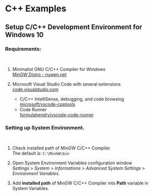 # C++ Examples

## Setup C/C++ Development Environment for Windows 10

### Requirements:

<br/>

1. Minimalist GNU C/C++ Compiler for Windows  
[MinGW Distro - nuwen.net](https://nuwen.net/mingw.html)

2. Microsoft Visual Studio Code with several extensions  
[code.visualstudio.com](https://code.visualstudio.com/)

    * C/C++ IntelliSense, debugging, and code browsing  
      [microsoft/vscode-cpptools](https://github.com/Microsoft/vscode-cpptools)
    * Code Runner  
      [formulahendry/vscode-code-runner](https://github.com/formulahendry/vscode-code-runner)

### Setting up System Environment.

<br/>

1. Check installed path of MinGW C/C++ Compiler  
The default is: ```C:\MinGW\bin```

2. Open System Environment Variables configuration window  
*Settings > System > Informations > Advanced System Settings > Environment Variables*.

3. Add **installed path** of MinGW C/C++ Compiler into **Path** variable in System Variables.
